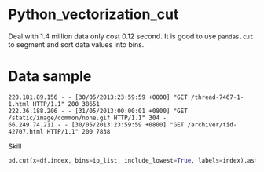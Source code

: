 # Python_vectorization_cut
Deal with 1.4 million data only cost 0.12 second. It is good to use `pandas.cut` to segment and sort data values into bins.

# Data sample
~~~
220.181.89.156 - - [30/05/2013:23:59:59 +0800] "GET /thread-7467-1-1.html HTTP/1.1" 200 38651
222.36.188.206 - - [31/05/2013:00:00:01 +0800] "GET /static/image/common/none.gif HTTP/1.1" 304 -
66.249.74.211 - - [30/05/2013:23:59:59 +0800] "GET /archiver/tid-42707.html HTTP/1.1" 200 7838
~~~

Skill
~~~python
pd.cut(x=df.index, bins=ip_list, include_lowest=True, labels=index).astype(int)
~~~
